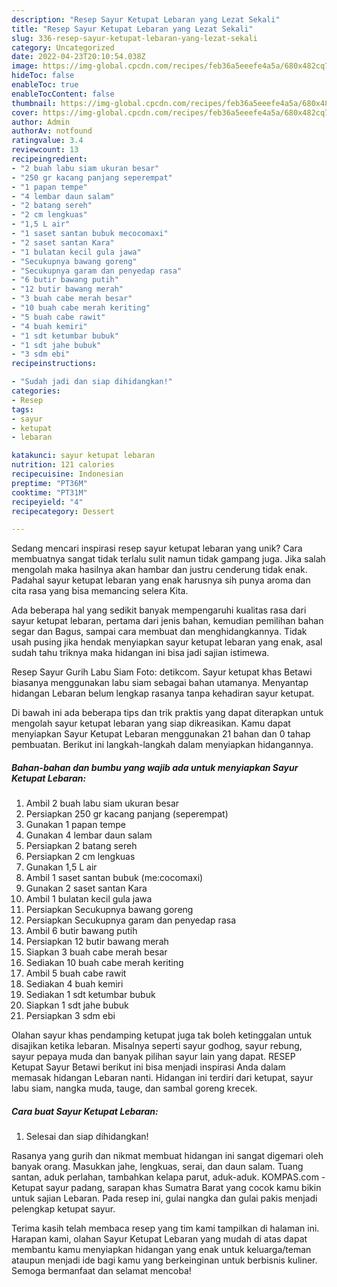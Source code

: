 ```yaml
---
description: "Resep Sayur Ketupat Lebaran yang Lezat Sekali"
title: "Resep Sayur Ketupat Lebaran yang Lezat Sekali"
slug: 336-resep-sayur-ketupat-lebaran-yang-lezat-sekali
category: Uncategorized
date: 2022-04-23T20:10:54.038Z
image: https://img-global.cpcdn.com/recipes/feb36a5eeefe4a5a/680x482cq70/sayur-ketupat-lebaran-foto-resep-utama.jpg
hideToc: false
enableToc: true
enableTocContent: false
thumbnail: https://img-global.cpcdn.com/recipes/feb36a5eeefe4a5a/680x482cq70/sayur-ketupat-lebaran-foto-resep-utama.jpg
cover: https://img-global.cpcdn.com/recipes/feb36a5eeefe4a5a/680x482cq70/sayur-ketupat-lebaran-foto-resep-utama.jpg
author: Admin
authorAv: notfound
ratingvalue: 3.4
reviewcount: 13
recipeingredient:
- "2 buah labu siam ukuran besar"
- "250 gr kacang panjang seperempat"
- "1 papan tempe"
- "4 lembar daun salam"
- "2 batang sereh"
- "2 cm lengkuas"
- "1,5 L air"
- "1 saset santan bubuk mecocomaxi"
- "2 saset santan Kara"
- "1 bulatan kecil gula jawa"
- "Secukupnya bawang goreng"
- "Secukupnya garam dan penyedap rasa"
- "6 butir bawang putih"
- "12 butir bawang merah"
- "3 buah cabe merah besar"
- "10 buah cabe merah keriting"
- "5 buah cabe rawit"
- "4 buah kemiri"
- "1 sdt ketumbar bubuk"
- "1 sdt jahe bubuk"
- "3 sdm ebi"
recipeinstructions:

- "Sudah jadi dan siap dihidangkan!"
categories:
- Resep
tags:
- sayur
- ketupat
- lebaran

katakunci: sayur ketupat lebaran 
nutrition: 121 calories
recipecuisine: Indonesian
preptime: "PT36M"
cooktime: "PT31M"
recipeyield: "4"
recipecategory: Dessert

---
```





Sedang mencari inspirasi resep sayur ketupat lebaran yang unik? Cara membuatnya sangat tidak terlalu sulit namun tidak gampang juga. Jika salah mengolah maka hasilnya akan hambar dan justru cenderung tidak enak. Padahal sayur ketupat lebaran yang enak harusnya sih punya aroma dan cita rasa yang bisa memancing selera Kita.





Ada beberapa hal yang sedikit banyak mempengaruhi kualitas rasa dari sayur ketupat lebaran, pertama dari jenis bahan, kemudian pemilihan bahan segar dan Bagus, sampai cara membuat dan menghidangkannya. Tidak usah pusing jika hendak menyiapkan sayur ketupat lebaran yang enak,      asal sudah tahu triknya maka hidangan ini bisa jadi sajian istimewa.














Resep Sayur Gurih Labu Siam Foto: detikcom. Sayur ketupat khas Betawi biasanya menggunakan labu siam sebagai bahan utamanya. Menyantap hidangan Lebaran belum lengkap rasanya tanpa kehadiran sayur ketupat.






Di bawah ini ada beberapa tips dan trik praktis yang dapat diterapkan untuk mengolah sayur ketupat lebaran yang siap dikreasikan. Kamu dapat menyiapkan Sayur Ketupat Lebaran menggunakan 21 bahan dan 0 tahap pembuatan. Berikut ini langkah-langkah dalam menyiapkan hidangannya.

<!--inarticleads1-->

##### Bahan-bahan dan bumbu yang wajib ada untuk menyiapkan Sayur Ketupat Lebaran:

1. Ambil 2 buah labu siam ukuran besar
1. Persiapkan 250 gr kacang panjang (seperempat)
1. Gunakan 1 papan tempe
1. Gunakan 4 lembar daun salam
1. Persiapkan 2 batang sereh
1. Persiapkan 2 cm lengkuas
1. Gunakan 1,5 L air
1. Ambil 1 saset santan bubuk (me:cocomaxi)
1. Gunakan 2 saset santan Kara
1. Ambil 1 bulatan kecil gula jawa
1. Persiapkan Secukupnya bawang goreng
1. Persiapkan Secukupnya garam dan penyedap rasa
1. Ambil 6 butir bawang putih
1. Persiapkan 12 butir bawang merah
1. Siapkan 3 buah cabe merah besar
1. Sediakan 10 buah cabe merah keriting
1. Ambil 5 buah cabe rawit
1. Sediakan 4 buah kemiri
1. Sediakan 1 sdt ketumbar bubuk
1. Siapkan 1 sdt jahe bubuk
1. Persiapkan 3 sdm ebi


Olahan sayur khas pendamping ketupat juga tak boleh ketinggalan untuk disajikan ketika lebaran. Misalnya seperti sayur godhog, sayur rebung, sayur pepaya muda dan banyak pilihan sayur lain yang dapat. RESEP Ketupat Sayur Betawi berikut ini bisa menjadi inspirasi Anda dalam memasak hidangan Lebaran nanti. Hidangan ini terdiri dari ketupat, sayur labu siam, nangka muda, tauge, dan sambal goreng krecek. 

<!--inarticleads2-->

##### Cara buat Sayur Ketupat Lebaran:


1. Selesai dan siap dihidangkan!

Rasanya yang gurih dan nikmat membuat hidangan ini sangat digemari oleh banyak orang. Masukkan jahe, lengkuas, serai, dan daun salam. Tuang santan, aduk perlahan, tambahkan kelapa parut, aduk-aduk. KOMPAS.com - Ketupat sayur padang, sarapan khas Sumatra Barat yang cocok kamu bikin untuk sajian Lebaran. Pada resep ini, gulai nangka dan gulai pakis menjadi pelengkap ketupat sayur. 

Terima kasih telah membaca resep yang tim kami tampilkan di halaman ini. Harapan kami, olahan Sayur Ketupat Lebaran yang mudah di atas dapat membantu kamu menyiapkan hidangan yang enak untuk keluarga/teman ataupun menjadi ide bagi kamu yang berkeinginan untuk berbisnis kuliner. Semoga bermanfaat dan selamat mencoba!
